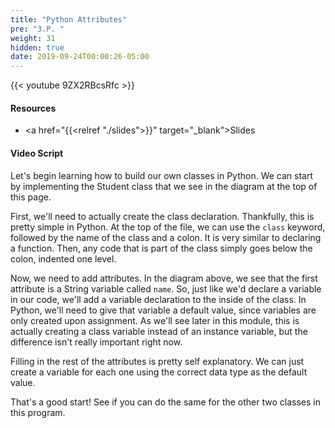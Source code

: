 ```yaml
---
title: "Python Attributes"
pre: "3.P. "
weight: 31
hidden: true
date: 2019-09-24T00:00:26-05:00
---
```


{{< youtube 9ZX2RBcsRfc >}}

#### Resources

* <a href="{{<relref "./slides">}}" target="_blank">Slides</a>

#### Video Script

Let's begin learning how to build our own classes in Python. We can start by implementing the Student class that we see in the diagram at the top of this page.

First, we'll need to actually create the class declaration. Thankfully, this is pretty simple in Python. At the top of the file, we can use the `class` keyword, followed by the name of the class and a colon. It is very similar to declaring a function. Then, any code that is part of the class simply goes below the colon, indented one level.

Now, we need to add attributes. In the diagram above, we see that the first attribute is a String variable called `name`. So, just like we'd declare a variable in our code, we'll add a variable declaration to the inside of the class. In Python, we'll need to give that variable a default value, since variables are only created upon assignment. As we'll see later in this module, this is actually creating a class variable instead of an instance variable, but the difference isn't really important right now.

Filling in the rest of the attributes is pretty self explanatory. We can just create a variable for each one using the correct data type as the default value.

That's a good start! See if you can do the same for the other two classes in this program.
